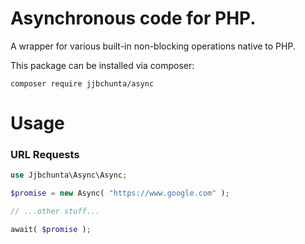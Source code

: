 # Asynchronous code for PHP.

A wrapper for various built-in non-blocking operations native to PHP.

This package can be installed via composer:

```
composer require jjbchunta/async
```

# Usage

### URL Requests

``` php
use Jjbchunta\Async\Async;

$promise = new Async( "https://www.google.com" );

// ...other stuff...

await( $promise );
```